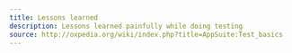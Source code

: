 ```yaml
---
title: Lessons learned
description: Lessons learned painfully while doing testing
source: http://oxpedia.org/wiki/index.php?title=AppSuite:Test_basics
---
```

